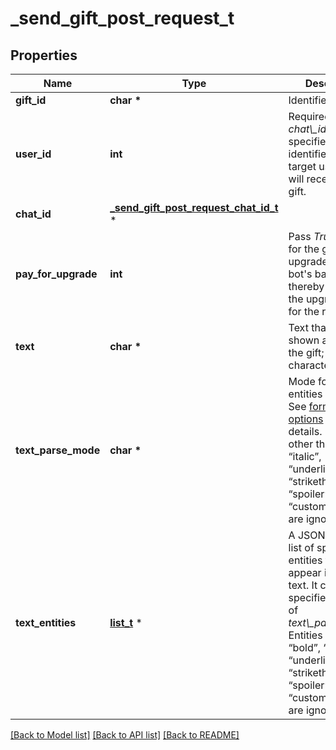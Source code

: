 # _send_gift_post_request_t

## Properties
Name | Type | Description | Notes
------------ | ------------- | ------------- | -------------
**gift_id** | **char \*** | Identifier of the gift | 
**user_id** | **int** | Required if *chat\\_id* is not specified. Unique identifier of the target user who will receive the gift. | [optional] 
**chat_id** | [**_send_gift_post_request_chat_id_t**](_send_gift_post_request_chat_id.md) \* |  | [optional] 
**pay_for_upgrade** | **int** | Pass *True* to pay for the gift upgrade from the bot&#39;s balance, thereby making the upgrade free for the receiver | [optional] 
**text** | **char \*** | Text that will be shown along with the gift; 0-128 characters | [optional] 
**text_parse_mode** | **char \*** | Mode for parsing entities in the text. See [formatting options](https://core.telegram.org/bots/api/#formatting-options) for more details. Entities other than “bold”, “italic”, “underline”, “strikethrough”, “spoiler”, and “custom\\_emoji” are ignored. | [optional] 
**text_entities** | [**list_t**](message_entity.md) \* | A JSON-serialized list of special entities that appear in the gift text. It can be specified instead of *text\\_parse\\_mode*. Entities other than “bold”, “italic”, “underline”, “strikethrough”, “spoiler”, and “custom\\_emoji” are ignored. | [optional] 

[[Back to Model list]](../README.md#documentation-for-models) [[Back to API list]](../README.md#documentation-for-api-endpoints) [[Back to README]](../README.md)



